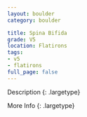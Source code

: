 ```yaml
---
layout: boulder
category: boulder

title: Spina Bifida
grade: V5
location: Flatirons
tags:
- v5
- flatirons
full_page: false
---
```



Description
{: .largetype}


More Info
{: .largetype}

